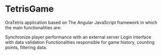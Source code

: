 # TetrisGame

GraTetris application based on The Angular JavaScript framework in which the main functionalities are:

Synchronize player performance with an external server
Login interface with data validation
Functionalities responsible for game history, counting points, filtering data.
